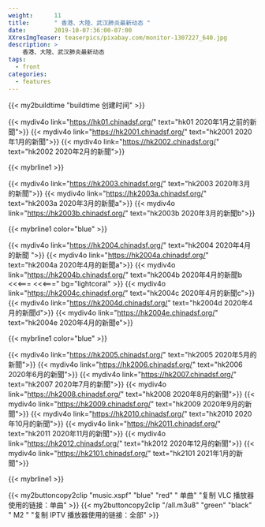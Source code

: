 ```yaml
---
weight:      11
title:       " 香港、大陸、武汉肺炎最新动态 "
date:        2019-10-07:36:00-07:00
XXresImgTeaser: teaserpics/pixabay.com/monitor-1307227_640.jpg
description: >
    香港、大陸、武汉肺炎最新动态
tags:
  - front
categories:
  - features
---
```


{{< my2buildtime "buildtime 创建时间" >}}

{{< mydiv4o link="https://hk01.chinadsf.org/"     text="hk01     2020年1月之前的新聞">}}
{{< mydiv4o link="https://hk2001.chinadsf.org/"   text="hk2001   2020年1月的新聞">}}
{{< mydiv4o link="https://hk2002.chinadsf.org/"   text="hk2002   2020年2月的新聞">}}

{{< mybrline1 >}}

{{< mydiv4o link="https://hk2003.chinadsf.org/"   text="hk2003   2020年3月的新聞">}}
{{< mydiv4o link="https://hk2003a.chinadsf.org/"  text="hk2003a  2020年3月的新聞a">}}
{{< mydiv4o link="https://hk2003b.chinadsf.org/"  text="hk2003b  2020年3月的新聞b">}}

{{< mybrline1 color="blue" >}}

{{< mydiv4o link="https://hk2004.chinadsf.org/"   text="hk2004   2020年4月的新聞 ">}}
{{< mydiv4o link="https://hk2004a.chinadsf.org/"  text="hk2004a  2020年4月的新聞a">}}
{{< mydiv4o link="https://hk2004b.chinadsf.org/"  text="hk2004b  2020年4月的新聞b <<<=== <<<==="  bg="lightcoral" >}}
{{< mydiv4o link="https://hk2004c.chinadsf.org/"  text="hk2004c  2020年4月的新聞c">}}
{{< mydiv4o link="https://hk2004d.chinadsf.org/"  text="hk2004d  2020年4月的新聞d">}}
{{< mydiv4o link="https://hk2004e.chinadsf.org/"  text="hk2004e  2020年4月的新聞e">}}

{{< mybrline1 color="blue" >}}

{{< mydiv4o link="https://hk2005.chinadsf.org/"   text="hk2005   2020年5月的新聞">}}
{{< mydiv4o link="https://hk2006.chinadsf.org/"   text="hk2006   2020年6月的新聞">}}
{{< mydiv4o link="https://hk2007.chinadsf.org/"   text="hk2007   2020年7月的新聞">}}
{{< mydiv4o link="https://hk2008.chinadsf.org/"   text="hk2008   2020年8月的新聞">}}
{{< mydiv4o link="https://hk2009.chinadsf.org/"   text="hk2009   2020年9月的新聞">}}
{{< mydiv4o link="https://hk2010.chinadsf.org/"   text="hk2010   2020年10月的新聞">}}
{{< mydiv4o link="https://hk2011.chinadsf.org/"   text="hk2011   2020年11月的新聞">}}
{{< mydiv4o link="https://hk2012.chinadsf.org/"   text="hk2012   2020年12月的新聞">}}
{{< mydiv4o link="https://hk2101.chinadsf.org/"   text="hk2101   2021年1月的新聞">}}

{{< mybrline1 >}}

{{< my2buttoncopy2clip "music.xspf"        "blue"   "red"    " 单曲"  "复制 VLC 播放器使用的链接：单曲" >}} {{< my2buttoncopy2clip      "/all.m3u8"         "green"  "black"  " M2 "    "复制 IPTV 播放器使用的链接：全部" >}} 


